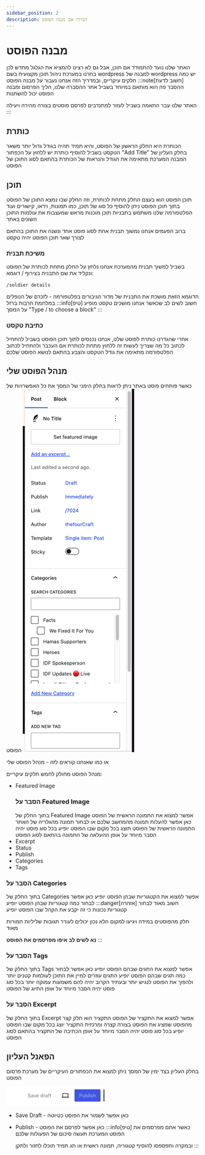 ```yaml
---
sidebar_position: 2
description: הכרות אם מבנה הפוסט
---
```

# מבנה הפוסט
האתר שלנו נועד להתמודד אם תוכן, אבל גם לא רצינו להמציא את הגלגל מחדש
לכן בחרנו במערכת ניהול תוכן מקצועית בשם wordpress 
למבנה של wordpress יש כמה חלקים עיקריים, ובמדריך הזה אנחנו נעבור על מבנה הפוסט
:::note[חשוב לדעת]
ההסבר פה הוא מותאם במיוחד בשביל אתר ההסברה שלנו, הליך הפרסום ומבנה הפוסט יכול להשתנות

האתר שלנו עבר התאמה בשביל לעזור למתנדבים לפרסם פוסטים בצורה מהירה ויעילה
:::

## כותרת
הכותרת היא החלק הראשון של הפוסט, והיא תמיד תהיה בגודל גדול יותר משאר הטקסט
בשביל להוסיף כותרת יש ללחוץ על הכפתור "Add Title" בחלק העליון של המבנה
המערכת מתאימה את הגודל והנראות של הכותרת בהתאם לסוג התוכן של הפוסט

## תוכן
תוכן הפוסט הוא בעצם החלק מתחת לכותרת, וזה החלק שבו נמצא התוכן של הפוסט
בתוך תוכן הפוסט ניתן להוסיף כל סוג של תוכן, כמו תמונות, וידאו, קישורים ועוד
הפלטפורמה שלנו משתמש בתבניות תוכן מוכנות מראש שמעצבות את עולמות התוכן השונים באתר

ברוב הפעמים אנחנו נמשוך תבנית אחת לסוג פוסט אחד ונשנה את התוכן בהתאם לצורך
שאר תוכן הפוסט יהיה טקסט
### משיכת תבנית
בשביל למשוך תבנית מהמערכת אנחנו נלחץ על החלק מתחת לכותרת של הפוסט
ונקליד את שם התבנית בצירוף /
דוגמא:
```
/soldier details
```
הדוגמא הזאת מושכת את התבנית של מדור הגיבורים בפלטפורמה - לזכרם של הנופלים במלחמת חרבות ברזל
:::info[טיפ]
חשוב לשים לב שכאשר אנחנו מושכים טקסט מופיע על המסך "Type / to choose a block"
:::
### כתיבת טקסט
אחרי שהגדרנו כותרת לפוסט שלנו, אנחנו נכנסים לתוך תוכן הפוסט
בשביל להתחיל לכתוב כל מה שצריך לעשות זה ללחוץ מתחת לכותרת אם העכבר ולהתחיל לכתוב
הפלטפורמה מתאימה את גודל הטקסט והצבע בהתאם לנושא הפוסט שלכם
## מנהל הפוסט שלי
כאשר פותחים פוסט באתר ניתן לראות בחלק הימני של המסך את כל האפשרויות של הפוסט
![alt text](image-3.png)

או כמו שאנחנו קוראים לזה - מנהל הפוסט שלי

מנהל הפוסט מחולק לחמש חלקים עיקריים:
- Featured Image
  ### הסבר על Featured Image
  בתוך החלק של Featured Image אפשר למצוא את התמונה הראשית של הפוסט
  כאן אפשר להעלות תמונה מהמחשב שלכם או לבחור תמונה מהגלריה של האתר
  התמונה הראשית של הפוסט תוצג בכל מקום שבו הפוסט יופיע
  בכל סוג פוסט יהיה הסבר מיוחד על אופן ההעלאה של התמונה בהתאם לסוג הפוסט
- Excerpt
- Status
- Publish
- Categories
- Tags


### הסבר על Categories
בתוך החלק של Categories אפשר למצוא את הקטגוריות שבהן הפוסט יופיע
כאן אפשר לבחור כמה קטגוריות שבהן הפוסט יופיע
:::danger[אזהרה]
חשוב מאוד לבחור קטגוריות נכונות כי זה יקבע את הקהל שבו הפוסט יופיע

חלק מהפוסטים במידה ויגיעו למקום הלא נכון יכולים לעורר תגובות שליליות חמורות מאוד

**נא לשים לב איפו מפרסמים את הפוסט**
:::
### הסבר על Tags
בתוך החלק של Tags אפשר למצוא את התגים שבהם הפוסט יופיע
כאן אפשר לבחור כמה תגים שבהם הפוסט יופיע
התגים עוזרים למיין את התוכן לעולמות קטנים יותר ולהפוך את הפוסט לנגיש יותר
ובעתיד הקרוב יהיה להם משמעות עמוקה יותר
בכל סוג פוסט יהיה הסבר מיוחד על אופן התיוג של הפוסט

### הסבר על Excerpt
בתוך החלק של Excerpt אפשר למצוא את התקציר של הפוסט
התקציר הוא חלק קצר מהפוסט שמציג את הפוסט בצורה קצרה ומרכזית
התקציר יוצג בכל מקום שבו הפוסט יופיע
בכל סוג פוסט יהיה הסבר מיוחד על אופן הכתיבה של התקציר בהתאם לסוג הפוסט

## הפאנל העליון
בחלק העליון בצד ימין של המסך ניתן למצוא את הכפתורים העיקריים של מערכת פרסום הפוסט

![alt text](image-1.png)

- Save Draft - כאן אפשר לשמור את הפוסט כטיוטה
- Publish - כאן אפשר לפרסם את הפוסט
  :::info[טיפ]
  כאשר אתם מפרסמים את הפוסט המערכת תעשה סיכום של הפעולות שלכם
  
  ובמקרה ותפספסו להוסיף קטגוריה, תמונה ראשית או תג תמיד תוכלו לחזור ולתקן
  :::
